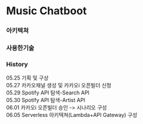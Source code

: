 # Music Chatboot

### 아키텍쳐

### 사용한기술 

### History
05.25 기획 및 구상 <br>
05.27 카카오채널 생성 및 카카오i 오픈빌더 신청 <br>
05.29 Spotify API 탐색-Search API <br>
05.30 Spotify API 탐색-Artist API <br>
06.01 카카오i 오픈빌더 승인 -> 시나리오 구성 <br>
06.05 Serverless 아키텍쳐(Lambda+API Gateway) 구성 
